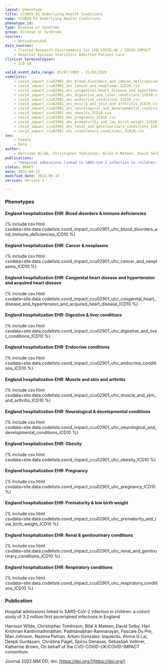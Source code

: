 ```yaml
---
layout: phenotype
title: CCU029_01 Underlying Health Conditions
name: CCU029_01 Underlying Health Conditions
phenotype_id: 
type: Disease or Syndrome
group: Disease or Syndrome
sources:
    - bhfcvdcoviduk
data_sources:
    - Trusted Research Environments for CVD-COVID-UK / COVID-IMPACT
    - Hospital Episode Statistics Admitted Patient Care
clinical_terminologies:
    - ICD-10

valid_event_data_range: 01/07/2003 - 31/03/2022
codelists: 
    - covid_impact_ccu02901_uhc_blood_disorders_and_immune_deficiencies_ICD10.csv
    - covid_impact_ccu02901_uhc_cancer_and_neoplasms_ICD10.csv
    - covid_impact_ccu02901_uhc_congenital_heart_disease_and_hypertension_and_acquired_heart_disease_ICD10.csv
    - covid_impact_ccu02901_uhc_digestive_and_liver_conditions_ICD10.csv
    - covid_impact_ccu02901_uhc_endocrine_conditions_ICD10.csv
    - covid_impact_ccu02901_uhc_muscle_and_skin_and_arthritis_ICD10.csv
    - covid_impact_ccu02901_uhc_neurological_and_developmental_conditions_ICD10.csv
    - covid_impact_ccu02901_uhc_obesity_ICD10.csv
    - covid_impact_ccu02901_uhc_pregnancy_ICD10.csv
    - covid_impact_ccu02901_uhc_prematurity_and_low_birth_weight_ICD10.csv
    - covid_impact_ccu02901_uhc_renal_and_genitourinary_conditions_ICD10.csv
    - covid_impact_ccu02901_uhc_respiratory_conditions_ICD10.csv
sex:
    - Female
    - Male
author: 
    - Harrison Wilde, Christopher Tomlinson, Bilal A Mateen, David Selby, Hari Krishnan Kanthimathinathan, Padmanabhan Ramnarayan, Pascale Du Pre, Mae Johnson, Nazima Pathan, Arturo Gonzalez-Izquierdo, Alvina G Lai, Deepti Gurdasani, Christina Pagel, Spiros Denaxas, Sebastian Vollmer, Katherine Brown, On behalf of the CVD-COVID-UK/COVID-IMPACT consortium
publications:
    - "Hospital admissions linked to SARS-CoV-2 infection in children: a cohort study of 3.2 million first ascertained infections in England"
status: DRAFT
date: 2022-09-15
modified_date: 2022-09-15
version: Version 1

---
```


### Phenotypes

#### England hospitalization EHR: Blood disorders & immune deficiencies  
{% include csv.html csvdata=site.data.codelists.covid_impact_ccu02901_uhc_blood_disorders_and_immune_deficiencies_ICD10 %}
#### England hospitalization EHR: Cancer & neoplasms 
{% include csv.html csvdata=site.data.codelists.covid_impact_ccu02901_uhc_cancer_and_neoplasms_ICD10 %}
#### England hospitalization EHR: Congenital heart disease and hypertension and acquired heart disease 
{% include csv.html csvdata=site.data.codelists.covid_impact_ccu02901_uhc_congenital_heart_disease_and_hypertension_and_acquired_heart_disease_ICD10 %}
#### England hospitalization EHR: Digestive & liver conditions 
{% include csv.html csvdata=site.data.codelists.covid_impact_ccu02901_uhc_digestive_and_liver_conditions_ICD10 %}
#### England hospitalization EHR: Endocrine conditions 
{% include csv.html csvdata=site.data.codelists.covid_impact_ccu02901_uhc_endocrine_conditions_ICD10 %}
#### England hospitalization EHR: Muscle and skin and arthritis 
{% include csv.html csvdata=site.data.codelists.covid_impact_ccu02901_uhc_muscle_and_skin_and_arthritis_ICD10 %}
#### England hospitalization EHR: Neurological & developmental conditions
{% include csv.html csvdata=site.data.codelists.covid_impact_ccu02901_uhc_neurological_and_developmental_conditions_ICD10 %}
#### England hospitalization EHR: Obesity 
{% include csv.html csvdata=site.data.codelists.covid_impact_ccu02901_uhc_obesity_ICD10 %}
#### England hospitalization EHR: Pregnancy 
{% include csv.html csvdata=site.data.codelists.covid_impact_ccu02901_uhc_pregnancy_ICD10 %}
#### England hospitalization EHR: Prematurity & low birth weight 
{% include csv.html csvdata=site.data.codelists.covid_impact_ccu02901_uhc_prematurity_and_low_birth_weight_ICD10 %}
#### England hospitalization EHR: Renal & genitourinary conditions
{% include csv.html csvdata=site.data.codelists.covid_impact_ccu02901_uhc_renal_and_genitourinary_conditions_ICD10 %}
#### England hospitalization EHR: Respiratory conditions 
{% include csv.html csvdata=site.data.codelists.covid_impact_ccu02901_uhc_respiratory_conditions_ICD10 %}

### Publication

Hospital admissions linked to SARS-CoV-2 infection in children: a cohort study of 3.2 million first ascertained infections in England

Harrison  Wilde, Christopher Tomlinson, Bilal A Mateen, David Selby, Hari Krishnan Kanthimathinathan, Padmanabhan Ramnarayan, Pascale Du Pre, Mae Johnson, Nazima Pathan, Arturo Gonzalez-Izquierdo, Alvina G Lai, Deepti Gurdasani, Christina Pagel, Spiros Denaxas, Sebastian Vollmer, Katherine Brown, On behalf of the CVD-COVID-UK/COVID-IMPACT consortium

Journal 2022.MM.DD; doi: [https://doi.org/](https://doi.org/)

